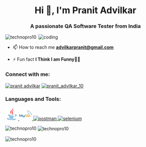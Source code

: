 <h1 align="center">Hi 👋, I'm Pranit Advilkar</h1>
<h3 align="center">A passionate QA Software Tester from India</h3>

<img align="right" alt="coding" width="400" src="https://camo.githubusercontent.com/19db51af5f90f1b152bc0b9078f5fe97053955be5074f03f17019c70345bdcdb/68747470733a2f2f6d69726f2e6d656469756d2e636f6d2f6d61782f313336302f302a37513379765349765f7430696f4a2d5a2e676966">

<p align="left"> <img src="https://komarev.com/ghpvc/?username=technopro10&label=Profile%20views&color=0e75b6&style=flat" alt="technopro10" /> </p>

- 📫 How to reach me **advilkarpranit@gmail.com**

- ⚡ Fun fact **I Think I am Funny🤣🤪**

<h3 align="left">Connect with me:</h3>
<p align="left">
<a href="https://linkedin.com/in/pranit advilkar" target="blank"><img align="center" src="https://raw.githubusercontent.com/rahuldkjain/github-profile-readme-generator/master/src/images/icons/Social/linked-in-alt.svg" alt="pranit advilkar" height="30" width="40" /></a>
<a href="https://instagram.com/pranit_advilkar_10" target="blank"><img align="center" src="https://raw.githubusercontent.com/rahuldkjain/github-profile-readme-generator/master/src/images/icons/Social/instagram.svg" alt="pranit_advilkar_10" height="30" width="40" /></a>
</p>

<h3 align="left">Languages and Tools:</h3>
<p align="left"> <a href="https://www.java.com" target="_blank" rel="noreferrer"> <img src="https://raw.githubusercontent.com/devicons/devicon/master/icons/java/java-original.svg" alt="java" width="40" height="40"/> </a> <a href="https://www.mysql.com/" target="_blank" rel="noreferrer"> <img src="https://raw.githubusercontent.com/devicons/devicon/master/icons/mysql/mysql-original-wordmark.svg" alt="mysql" width="40" height="40"/> </a> <a href="https://postman.com" target="_blank" rel="noreferrer"> <img src="https://www.vectorlogo.zone/logos/getpostman/getpostman-icon.svg" alt="postman" width="40" height="40"/> </a> <a href="https://www.selenium.dev" target="_blank" rel="noreferrer"> <img src="https://raw.githubusercontent.com/detain/svg-logos/780f25886640cef088af994181646db2f6b1a3f8/svg/selenium-logo.svg" alt="selenium" width="40" height="40"/> </a> </p>

<p><img align="left" src="https://github-readme-stats.vercel.app/api/top-langs?username=technopro10&show_icons=true&locale=en&layout=compact" alt="technopro10" /></p>

<p>&nbsp;<img align="center" src="https://github-readme-stats.vercel.app/api?username=technopro10&show_icons=true&locale=en" alt="technopro10" /></p>

<p><img align="center" src="https://github-readme-streak-stats.herokuapp.com/?user=technopro10&" alt="technopro10" /></p>
